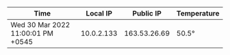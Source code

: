 | Time     | Local IP | Public IP | Temperature |
| ----------- | ----------- | ----------- | ----------- |
| Wed 30 Mar 2022 11:00:01 PM +0545      | 10.0.2.133     | 163.53.26.69  | 50.5° |
